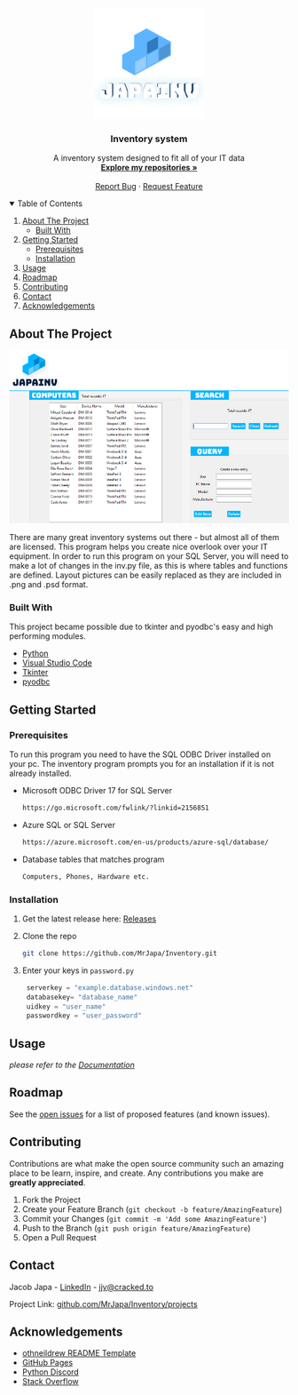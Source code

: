 <!--
*** Thanks for checking out the Best-README-Template. If you have a suggestion
*** that would make this better, please fork the repo and create a pull request
*** or simply open an issue with the tag "enhancement".
*** Thanks again! Now go create something AMAZING! :D
-->



<!-- PROJECT SHIELDS -->
<!--
*** I'm using markdown "reference style" links for readability.
*** Reference links are enclosed in brackets [ ] instead of parentheses ( ).
*** See the bottom of this document for the declaration of the reference variables
*** for contributors-url, forks-url, etc. This is an optional, concise syntax you may use.
*** https://www.markdownguide.org/basic-syntax/#reference-style-links
-->

<!-- PROJECT LOGO -->
<br />
<p align="center">
  <a href="https://github.com/MrJapa/Inventory">
    <img src="images/logo.png" alt="Logo" width="200" height="200">
  </a>

  <h3 align="center">Inventory system</h3>

  <p align="center">
    A inventory system designed to fit all of your IT data
    <br />
    <a href="https://github.com/MrJapa?tab=repositories"><strong>Explore my repositories »</strong></a>
    <br />
    <br />
    <a href="https://github.com/MrJapa/Inventory/issues">Report Bug</a>
    ·
    <a href="https://github.com/MrJapa/Inventory/issues">Request Feature</a>
  </p>
</p>



<!-- TABLE OF CONTENTS -->
<details open="open">
  <summary>Table of Contents</summary>
  <ol>
    <li>
      <a href="#about-the-project">About The Project</a>
      <ul>
        <li><a href="#built-with">Built With</a></li>
      </ul>
    </li>
    <li>
      <a href="#getting-started">Getting Started</a>
      <ul>
        <li><a href="#prerequisites">Prerequisites</a></li>
        <li><a href="#installation">Installation</a></li>
      </ul>
    </li>
    <li><a href="#usage">Usage</a></li>
    <li><a href="#roadmap">Roadmap</a></li>
    <li><a href="#contributing">Contributing</a></li>
    <li><a href="#contact">Contact</a></li>
    <li><a href="#acknowledgements">Acknowledgements</a></li>
  </ol>
</details>



<!-- ABOUT THE PROJECT -->
## About The Project

[![Product Name Screen Shot][product-screenshot]](https://github.com/MrJapa/Inventory/blob/main/images/example.png)

There are many great inventory systems out there - but almost all of them are licensed.
This program helps you create nice overlook over your IT equipment.
In order to run this program on your SQL Server, you will need to make a lot of changes in the inv.py file, as this is where tables and functions are defined. Layout pictures can be easily replaced as they are included in .png and .psd format.


### Built With

This project became possible due to tkinter and pyodbc's easy and high performing modules.
* [Python](https://www.python.org/)
* [Visual Studio Code](https://code.visualstudio.com/)
* [Tkinter](https://docs.python.org/3/library/tkinter.html)
* [pyodbc](https://pypi.org/project/pyodbc/)



<!-- GETTING STARTED -->
## Getting Started


### Prerequisites

To run this program you need to have the SQL ODBC Driver installed on your pc. The inventory program prompts you for an installation if it is not already installed.
* Microsoft ODBC Driver 17 for SQL Server
  ```sh
  https://go.microsoft.com/fwlink/?linkid=2156851
  ```
* Azure SQL or SQL Server
  ```sh
  https://azure.microsoft.com/en-us/products/azure-sql/database/
  ```
* Database tables that matches program
  ```sh
  Computers, Phones, Hardware etc.
  ```

### Installation

1. Get the latest release here: [Releases](https://github.com/MrJapa/Inventory/releases)

2. Clone the repo
   ```sh
   git clone https://github.com/MrJapa/Inventory.git
   ```
4. Enter your keys in `password.py`
   ```py
    serverkey = "example.database.windows.net"
    databasekey= "database_name"
    uidkey = "user_name"
    passwordkey = "user_password"
   ```



<!-- USAGE EXAMPLES -->
## Usage

_please refer to the [Documentation](https://example.com)_



<!-- ROADMAP -->
## Roadmap

See the [open issues](https://github.com/othneildrew/Best-README-Template/issues) for a list of proposed features (and known issues).



<!-- CONTRIBUTING -->
## Contributing

Contributions are what make the open source community such an amazing place to be learn, inspire, and create. Any contributions you make are **greatly appreciated**.

1. Fork the Project
2. Create your Feature Branch (`git checkout -b feature/AmazingFeature`)
3. Commit your Changes (`git commit -m 'Add some AmazingFeature'`)
4. Push to the Branch (`git push origin feature/AmazingFeature`)
5. Open a Pull Request



<!-- CONTACT -->
## Contact

Jacob Japa - [LinkedIn](https://www.linkedin.com/in/jacobjapa/) - jjv@cracked.to

Project Link: [github.com/MrJapa/Inventory/projects](https://github.com/MrJapa/Inventory/projects/1)



<!-- ACKNOWLEDGEMENTS -->
## Acknowledgements
* [othneildrew README Template](https://github.com/othneildrew/Best-README-Template)
* [GitHub Pages](https://pages.github.com)
* [Python Discord](https://discord.gg/python)
* [Stack Overflow](https://stackoverflow.com/)






<!-- MARKDOWN LINKS & IMAGES -->
<!-- https://www.markdownguide.org/basic-syntax/#reference-style-links -->

[issues-url]: https://github.com/MrJapa/Inventory/issues
[linkedin-shield]: https://img.shields.io/badge/-LinkedIn-black.svg?style=for-the-badge&logo=linkedin&colorB=555
[linkedin-url]: https://www.linkedin.com/in/jacobjapa/
[product-screenshot]: images/example.png
